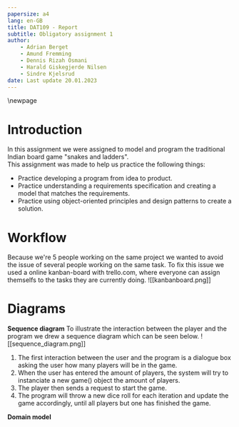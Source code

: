 ```yaml
---
papersize: a4
lang: en-GB
title: DAT109 - Report
subtitle: Obligatory assignment 1
author: 
    - Adrian Berget
    - Amund Fremming
    - Dennis Rizah Osmani
    - Harald Giskegjerde Nilsen
    - Sindre Kjelsrud
date: Last update 20.01.2023
---
```

\newpage
# Introduction
In this assignment we were assigned to model and program the traditional Indian board game "snakes and ladders".  
This assignment was made to help us practice the following things:  
- Practice developing a program from idea to product.  
- Practice understanding a requirements specification and creating a model that matches the requirements.  
- Practice using object-oriented principles and design patterns to create a solution.  

# Workflow
Because we're 5 people working on the same project we wanted to avoid the issue of several people working on the same task. To fix this issue we used a online kanban-board with trello.com, where everyone can assign themselfs to the tasks they are currently doing.
![[kanbanboard.png]]


# Diagrams

**Sequence diagram**
To illustrate the interaction between the player and the program we drew a sequence diagram which can be seen below.
![[sequence_diagram.png]]
1. The first interaction between the user and the program is a dialogue box asking the user how many players will be in the game. 
2. When the user has entered the amount of players, the system will try to instanciate a new game() object the amount of players.
3. The player then sends a request to start the game.
4. The program will throw a new dice roll for each iteration and update the game accordingly, until all players but one has finished the game.

**Domain model**

